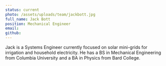 ```yaml
---
status: current
photo: /assets/uploads/team/jackbott.jpg
full_name: Jack Bott
position: Mechanical Engineer
email: 
github: 
---
```

Jack is a Systems Engineer currently focused on solar mini-grids for irrigation and household electricity. He has a BS in Mechanical Engineering from Columbia University and a BA in Physics from Bard College.
